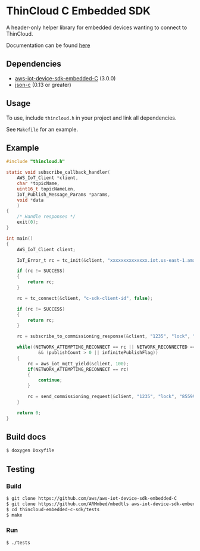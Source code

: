 # ThinCloud C Embedded SDK

A header-only helper library for embedded devices wanting to connect to ThinCloud.

Documentation can be found [here](https://yonomi.github.io/thincloud-embedded-c-sdk/html/index.html)

## Dependencies

- [aws-iot-device-sdk-embedded-C](https://github.com/aws/aws-iot-device-sdk-embedded-C) (3.0.0)
- [json-c](https://github.com/json-c/json-c) (0.13 or greater)

## Usage

To use, include `thincloud.h` in your project and link all dependencies.

See `Makefile` for an example.

## Example

```c
#include "thincloud.h"

static void subscribe_callback_handler(
    AWS_IoT_Client *client,
    char *topicName,
    uint16_t topicNameLen,
    IoT_Publish_Message_Params *params,
    void *data
    )
{
    /* Handle responses */
    exit(0);
}

int main()
{
    AWS_IoT_Client client;

    IoT_Error_t rc = tc_init(&client, "xxxxxxxxxxxxxx.iot.us-east-1.amazonaws.com", "rootCA.crt", "cert.pem", "privkey.pem", NULL, NULL);

    if (rc != SUCCESS)
    {
        return rc;
    }

    rc = tc_connect(&client, "c-sdk-client-id", false);

    if (rc != SUCCESS)
    {
        return rc;
    }

    rc = subscribe_to_commissioning_response(&client, "1235", "lock", "85599", subscribe_callback_handler, NULL);

    while((NETWORK_ATTEMPTING_RECONNECT == rc || NETWORK_RECONNECTED == rc || SUCCESS == rc)
            && (publishCount > 0 || infinitePublishFlag))
    {
        rc = aws_iot_mqtt_yield(&client, 100);
        if(NETWORK_ATTEMPTING_RECONNECT == rc)
        {
            continue;
        }

        rc = send_commissioning_request(&client, "1235", "lock", "85599");
    }

    return 0;
}
```

## Build docs

```bash
$ doxygen Doxyfile
```

## Testing

### Build

```bash
$ git clone https://github.com/aws/aws-iot-device-sdk-embedded-C
$ git clone https://github.com/ARMmbed/mbedtls aws-iot-device-sdk-embedded-C/external_libs/mbedtls
$ cd thincloud-embedded-c-sdk/tests
$ make
```

### Run

```bash
$ ./tests
```
